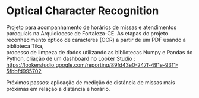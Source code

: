 # Optical Character Recognition
Projeto para acompanhamento de horários de missas e atendimentos paroquiais na Arquidiocese de Fortaleza-CE. 
As etapas do projeto 
  reconhecimento óptico de caracteres (OCR) a partir de um PDF usando a biblioteca Tika,  
  processo de limpeza de dados utilizando as bibliotecas Numpy e Pandas do Python,
  criação de um dashboard no Looker Studio : https://lookerstudio.google.com/reporting/89fd43e0-247f-491e-9311-5fbbfd995702
  
Próximos passos:
aplicação de medição de distância de missas mais próximas em relação a distância e horário.
